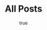 ---
layout: archive
title: All Posts
excerpt: "A List of Posts"
author: True
image:
  feature: background.jpg
  credit: kleinarl
  creditlink: http://www.stockhambauer.at/
---
